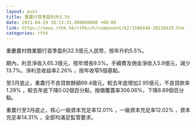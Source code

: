 ```yaml
---
layout: post
title: 重農行首季盈利升5.5%
date: 2021-04-29 18:13:31.000000000 +08:00
link: https://news.rthk.hk/rthk/ch/component/k2/1588440-20210429.htm
categories: rthk
---
```


重慶農村商業銀行首季盈利32.5億元人民幣，按年升約5.5%。

期內，利息淨收入65.3億元，按年增長9.5%。手續費及佣金淨收入5.9億元，減少 13.7%。淨利息收益率2.26% ，按年收窄5個基點。

至3月底止，重農行不良貸款餘額69.4億元，較去年底增加2.95億元，不良貸款率1.29% ，較去年底下降0.02個百分點，撥備覆蓋率306.06%，下降8.89個百分點。

重農行至3月底止，核心一級資本充足率12.01% ，一級資本充足率12.02% ，資本充足率14.31% ，全部均滿足監管要求。
